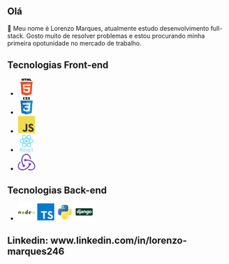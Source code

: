 <h2> Olá</h2> 👋
  Meu nome é Lorenzo Marques, atualmente estudo desenvolvimento full-stack. Gosto muito de resolver problemas e estou procurando minha primeira opotunidade no mercado de trabalho.
  
 <h2> Tecnologias Front-end </h2>
  <ul>
  <li ><img src="https://raw.githubusercontent.com/devicons/devicon/master/icons/html5/html5-original-wordmark.svg" alt="html5" width="40" height="40"/></li>
  <li> <img src="https://raw.githubusercontent.com/devicons/devicon/master/icons/css3/css3-original-wordmark.svg" alt="css3" width="40" height="40"/></li>
  <li> <img src="https://raw.githubusercontent.com/devicons/devicon/master/icons/javascript/javascript-original.svg" alt="javascript" width="40" height="40"/> </li>
  <li> <img src="https://raw.githubusercontent.com/devicons/devicon/master/icons/react/react-original-wordmark.svg" alt="react" width="40" height="40"/>
</li>
  <li> <img src="https://raw.githubusercontent.com/devicons/devicon/master/icons/redux/redux-original.svg" alt="redux" width="40" height="40"/>
</li>
</ul>

<h2> Tecnologias Back-end </h2>
  <ul>
  <li>
    <img src="https://raw.githubusercontent.com/devicons/devicon/master/icons/nodejs/nodejs-original-wordmark.svg" alt="nodejs" width="40" height="40"/>
    <img src="https://raw.githubusercontent.com/devicons/devicon/master/icons/typescript/typescript-original.svg" alt="typescript" width="40" height="40"/> 
    <img src="https://raw.githubusercontent.com/devicons/devicon/master/icons/python/python-original.svg" alt="python" width="40" height="40"/>
    <img src="https://raw.githubusercontent.com/devicons/devicon/master/icons/django/django-original.svg" alt="django" width="40" height="40"/>
 </li>
</ul>

<h2>Linkedin: www.linkedin.com/in/lorenzo-marques246</h2>
